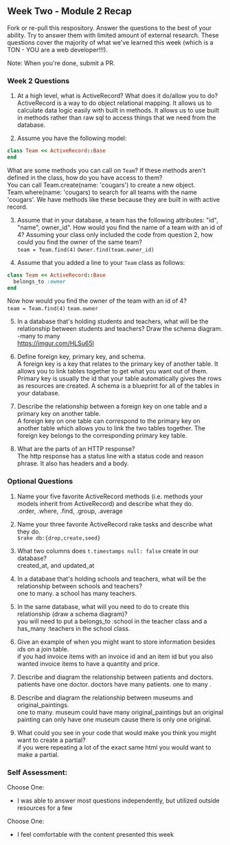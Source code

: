 ## Week Two - Module 2 Recap

Fork or re-pull this respository. Answer the questions to the best of your ability. Try to answer them with limited amount of external research. These questions cover the majority of what we've learned this week (which is a TON - YOU are a web developer!!!). 

Note: When you're done, submit a PR.


### Week 2 Questions

1. At a high level, what is ActiveRecord? What does it do/allow you to do?  
ActiveRecord is a way to do object relational mapping. It allows us to calculate data logic easily with built in methods. It allows us to use built in methods rather than raw sql to access things that we need from the database.   

2. Assume you have the following model: 

```ruby
class Team << ActiveRecord::Base
end
```

What are some methods you can call on `Team`? If these methods aren't defined in the class, how do you have access to them?  
You can call Team.create(name: 'cougars') to create a new object. Team.where(name: 'cougars) to search for all teams with the name 'cougars'. We have methods like these because they are built in with active record.  

3. Assume that in your database, a team has the following attributes: "id", "name", owner_id". How would you find the name of a team with an id of 4? Assuming your class only included the code from question 2, how could you find the owner of the same team?  
`team = Team.find(4)`
`Owner.find(team.owner_id)`  

4. Assume that you added a line to your `Team` class as follows:

```ruby
class Team << ActiveRecord::Base
  belongs_to :owner
end
```  

Now how would you find the owner of the team with an id of 4?  
`team = Team.find(4)`
`team.owner`  

5. In a database that's holding students and teachers, what will be the relationship between students and teachers? Draw the schema diagram.  
-many to many  
https://imgur.com/HLSu65l

6. Define foreign key, primary key, and schema.  
A foreign key is a key that relates to the primary key of another table. It allows you to link tables together to get what you want out of them.  Primary key is usually the id that your table automatically gives the rows as resources are created. A schema is a blueprint for all of the tables in your database. 

7. Describe the relationship between a foreign key on one table and a primary key on another table.  
A foreign key on one table can correspond to the primary key on another table which allows you to link the two tables together. The foreign key belongs to the corresponding primary key table.  

8. What are the parts of an HTTP response?  
The http response has a status line with a status code and reason phrase. It also has headers and a body.


### Optional Questions

1. Name your five favorite ActiveRecord methods (i.e. methods your models inherit from ActiveRecord) and describe what they do.  
.order, .where, .find, .group, .average  

2. Name your three favorite ActiveRecord rake tasks and describe what they do.  
`$rake db:{drop,create,seed}`  

3. What two columns does `t.timestamps null: false` create in our database?  
created_at, and updated_at  

4. In a database that's holding schools and teachers, what will be the relationship between schools and teachers?  
one to many. a school has many teachers.  

5. In the same database, what will you need to do to create this relationship (draw a schema diagram)?  
you will need to put a belongs_to :school in the teacher class and a has_many :teachers in the school class.  

6. Give an example of when you might want to store information besides ids on a join table.  
if you had invoice items with an invoice id and an item id but you also wanted invoice items to have a quantity and price.

7. Describe and diagram the relationship between patients and doctors.  
patients have one doctor. doctors have many patients. one to many . 

8. Describe and diagram the relationship between museums and original_paintings.  
one to many. museum could have many original_paintings but an original painting can only have one museum cause there is only one original.  

9. What could you see in your code that would make you think you might want to create a partial?  
if you were repeating a lot of the exact same html you would want to make a partial.  


### Self Assessment:
Choose One:
* I was able to answer most questions independently, but utilized outside resources for a few

Choose One:
* I feel comfortable with the content presented this week
